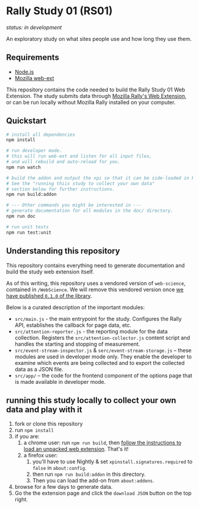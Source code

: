 # Rally Study 01 (RS01)

_status: in development_

An exploratory study on what sites people use and how long they use them.

## Requirements
* [Node.js](https://nodejs.org/en/)
* [Mozilla web-ext](https://extensionworkshop.com/documentation/develop/getting-started-with-web-ext/)

This repository contains the code needed to build the Rally Study 01 Web Extension. 
The study submits data through [Mozilla Rally's Web Extension](https://github.com/mozilla-rally/rally-core-addon),
or can be run locally without Mozilla Rally installed on your computer.

## Quickstart

```bash
# install all dependencies
npm install

# run developer mode.
# this will run web-ext and listen for all input files, 
# and will rebuild and auto-reload for you.
npm run watch

# build the addon and output the xpi so that it can be side-loaded in Firefox Nightly.
# See the "running thiis study to collect your own data" 
# section below for further instructions.
npm run build:addon

# --- Other commands you might be interested in ---
# generate documentation for all modules in the doc/ directory.
npm run doc

# run unit tests
npm run test:unit
```

## Understanding this repository

This repository contains everything need to generate documentation and build the study web extension itself.

As of this writing, this repository uses a vendored version of `web-science`, contained in `/WebScience`. We will remove this vendored version once
[we have published `0.1.0` of the library](https://github.com/mozilla-rally/web-science/issues/3).

Below is a curated description of the important modules:

- `src/main.js` - the main entrypoint for the study. Configures the Rally API, establishes the callback for page data, etc.
- `src/attention-reporter.js` - the reporting module for the data collection. Registers the `src/attention-collector.js` content script and handles the starting and stopping of measurement.
- `src/event-stream-inspector.js` & `serc/event-stream-storage.js` – these modules are used in developer mode only. They enable the developer to examine which events are being collected and to export the collected data as a JSON file.
- `src/app/` – the code for the frontend component of the options page that is made available in developer mode.

## running this study locally to collect your own data and play with it

1. fork or clone this repository
2. run `npm install`
3. if you are:
   1. a chrome user: run `npm run build`, then [follow the instructions to load an unpacked web extension](https://developer.chrome.com/docs/extensions/mv2/getstarted/). That's it!
   2. a firefox user: 
      1. you'll have to use Nightly & set `xpinstall.signatures.required` to `false` in `about:config`. 
      2. then run `npm run build:addon` in this directory.
      3. Then you can load the add-on from `about:addons`.
4. browse for a few days to generate data.
5. Go the the extension page and click the `download JSON` button on the top right.
